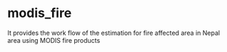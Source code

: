 # modis_fire
It provides the work flow of the estimation for fire affected area in Nepal area using MODIS fire products
